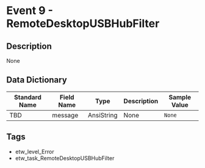 # Event 9 - RemoteDesktopUSBHubFilter

## Description
None

## Data Dictionary
|Standard Name|Field Name|Type|Description|Sample Value|
|---|---|---|---|---|
|TBD|message|AnsiString|None|`None`|

## Tags
* etw_level_Error
* etw_task_RemoteDesktopUSBHubFilter